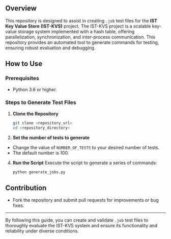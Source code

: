 ## Overview

This repository is designed to assist in creating `.job` test files for the **IST Key Value Store (IST-KVS)** project. The IST-KVS project is a scalable key-value storage system implemented with a hash table, offering parallelization, synchronization, and inter-process communication. This repository provides an automated tool to generate commands for testing, ensuring robust evaluation and debugging.

## How to Use

### Prerequisites

- Python 3.6 or higher.

### Steps to Generate Test Files

1. **Clone the Repository**
   ```bash
   git clone <repository_url>
   cd <repository_directory>
   ```
   
2. **Set the number of tests to generate**
- Change the value of `NUMBER_OF_TESTS` to your desired number of tests.
- The default number is 100.
  

4. **Run the Script**
   Execute the script to generate a series of commands:
   ```bash
   python generate_jobs.py
   ```

## Contribution

- Fork the repository and submit pull requests for improvements or bug fixes.

---

By following this guide, you can create and validate `.job` test files to thoroughly evaluate the IST-KVS system and ensure its functionality and reliability under diverse conditions.
